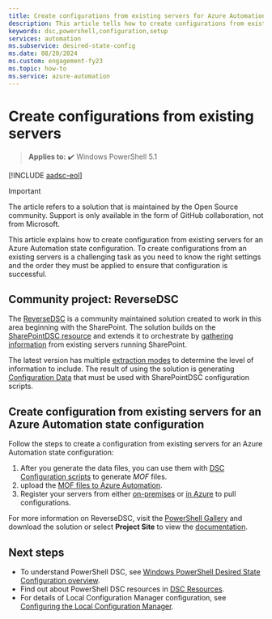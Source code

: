 ```yaml
---
title: Create configurations from existing servers for Azure Automation State Configuration
description: This article tells how to create configurations from existing servers for Azure Automation State Configuration.
keywords: dsc,powershell,configuration,setup
services: automation
ms.subservice: desired-state-config
ms.date: 08/20/2024
ms.custom: engagement-fy23
ms.topic: how-to
ms.service: azure-automation
---
```


# Create configurations from existing servers

> **Applies to:** :heavy_check_mark: Windows PowerShell 5.1

[!INCLUDE [aadsc-eol](~/includes/dsc-automation/aadsc-eol.md)]

> [!IMPORTANT]
>  The article refers to a solution that is maintained by the Open Source community. Support is only available in the form of GitHub collaboration, not from Microsoft.

This article explains how to create configuration from existing servers for an Azure Automation state configuration. To create configurations from an existing servers is a challenging task as you need to know the right settings and the order they must be applied to ensure that configuration is successful.

## Community project: ReverseDSC

 The [ReverseDSC](https://github.com/microsoft/reversedsc) is a community maintained solution created to work in this area beginning with the SharePoint. The solution builds on the [SharePointDSC resource](https://github.com/powershell/sharepointdsc) and extends it to orchestrate by [gathering information](https://github.com/Microsoft/sharepointDSC.reverse#how-to-use) from existing servers running SharePoint.

The latest version has multiple [extraction modes](https://github.com/Microsoft/SharePointDSC.Reverse/wiki/Extraction-Modes) to determine the level of information to include. The result of using the solution is generating
[Configuration Data](https://github.com/Microsoft/sharepointDSC.reverse#configuration-data) that must be used with SharePointDSC configuration scripts.


## Create configuration from existing servers for an Azure Automation state configuration

Follow the steps to create a configuration from existing servers for an Azure Automation state configuration:

1. After you generate the data files, you can use them with [DSC Configuration scripts](/powershell/dsc/overview) to generate *MOF* files.
1. upload the [MOF files to Azure Automation](./tutorial-configure-servers-desired-state.md#create-and-upload-a-configuration-to-azure-automation).
1. Register your servers from either [on-premises](./automation-dsc-onboarding.md#enable-physicalvirtual-linux-machines)
or [in Azure](./automation-dsc-onboarding.md#enable-azure-vms) to pull configurations.

For more information on ReverseDSC, visit the [PowerShell Gallery](https://www.powershellgallery.com/packages/ReverseDSC/) and download the solution or select **Project Site** to view the [documentation](https://github.com/Microsoft/sharepointDSC.reverse).

## Next steps

- To understand PowerShell DSC, see [Windows PowerShell Desired State Configuration overview](/powershell/dsc/overview).
- Find out about PowerShell DSC resources in [DSC Resources](/powershell/dsc/resources/resources).
- For details of Local Configuration Manager configuration, see [Configuring the Local Configuration Manager](/powershell/dsc/managing-nodes/metaconfig).
